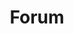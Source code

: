 ---
id: 8
title: Forum
description: Get answers to your questions or find them in existing discussions in the vvvv forum.
icon: /img/icons/Discourse-32x32_gray.png
link: https://forum.vvvv.org/c/vvvv-gamma
buttonText: Open Forum
alt: vvvv Forum
follow: false
---